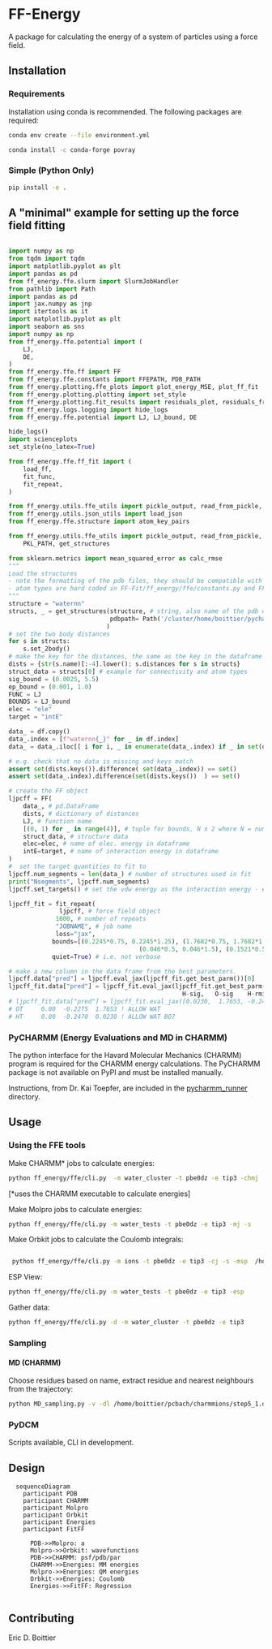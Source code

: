 # FF-Energy
A package for calculating the energy of a system of particles using a force field.

## Installation

### Requirements
Installation using conda is recommended.  The following packages are required:
```bash
conda env create --file environment.yml

conda install -c conda-forge povray
```

### Simple (Python Only)
```bash
pip install -e .
```

## A "minimal" example for setting up the force field fitting

```python

import numpy as np
from tqdm import tqdm
import matplotlib.pyplot as plt
import pandas as pd
from ff_energy.ffe.slurm import SlurmJobHandler
from pathlib import Path
import pandas as pd
import jax.numpy as jnp
import itertools as it
import matplotlib.pyplot as plt
import seaborn as sns
import numpy as np
from ff_energy.ffe.potential import (
    LJ,
    DE,
)
from ff_energy.ffe.ff import FF
from ff_energy.ffe.constants import FFEPATH, PDB_PATH
from ff_energy.plotting.ffe_plots import plot_energy_MSE, plot_ff_fit
from ff_energy.plotting.plotting import set_style
from ff_energy.plotting.fit_results import residuals_plot, residuals_from_keys
from ff_energy.logs.logging import hide_logs
from ff_energy.ffe.potential import LJ, LJ_bound, DE

hide_logs()
import scienceplots
set_style(no_latex=True)

from ff_energy.ffe.ff_fit import (
    load_ff,
    fit_func,
    fit_repeat,
)

from ff_energy.utils.ffe_utils import pickle_output, read_from_pickle, str2int, PKL_PATH
from ff_energy.utils.json_utils import load_json
from ff_energy.ffe.structure import atom_key_pairs

from ff_energy.utils.ffe_utils import pickle_output, read_from_pickle, str2int, \
    PKL_PATH, get_structures

from sklearn.metrics import mean_squared_error as calc_rmse
"""
Load the structures
- note the formatting of the pdb files, they should be compatible with CHARMM's format
- atom types are hard coded in FF-Fit/ff_energy/ffe/constants.py and FF-Fit/ff_energy/ffe/configmaker.py so they may need to be adapted 
""" 
structure = "waternn"
structs, _ = get_structures(structure, # string, also name of the pdb directory
                            pdbpath= Path('/cluster/home/boittier/pycharmm/') / structure # path to a directory containing pdbs
                           )
# set the two body distances
for s in structs:
    s.set_2body()
# make the key for the distances, the same as the key in the dataframe
dists = {str(s.name)[:-4].lower(): s.distances for s in structs}
struct_data = structs[0] # example for connectivity and atom types
sig_bound = (0.0025, 5.5)
ep_bound = (0.001, 1.0)
FUNC = LJ
BOUNDS = LJ_bound
elec = "ele"
target = "intE"

data_ = df.copy()
data_.index = [f"waternn{_}" for _ in df.index]
data_ = data_.iloc[[ i for i, _ in enumerate(data_.index) if _ in set(dists.keys())]]

# e.g. check that no data is missing and keys match
assert set(dists.keys()).difference( set(data_.index)) == set()
assert set(data_.index).difference(set(dists.keys())  ) == set()

# create the FF object
ljpcff = FF(
    data_, # pd.DataFrame
    dists, # dictionary of distances
    LJ, # function name
    [(0, 1) for _ in range(4)], # tuple for bounds, N x 2 where N = num. of parameters
    struct_data, # structure data
    elec=elec, # name of elec. energy in dataframe
    intE=target, # name of interaction energy in dataframe
)
#  set the target quantities to fit to
ljpcff.num_segments = len(data_) # number of structures used in fit
print("Nsegments", ljpcff.num_segments) 
ljpcff.set_targets() # set the vdw energy as the interaction energy - electrostatics

ljpcff_fit = fit_repeat(
              ljpcff, # force field object
             1000, # number of repeats
             "JOBNAME", # job name
             loss="jax",
            bounds=[(0.2245*0.75, 0.2245*1.25), (1.7682*0.75, 1.7682*1.25),
                                    (0.046*0.5, 0.046*1.5), (0.1521*0.5, 0.1521*1.5)], # tuple for bounds, N x 2 where N = num. of parameters
            quiet=True) # i.e. not verbose

# make a new column in the data frame from the best parameters.
ljpcff.data["pred"] = ljpcff.eval_jax(ljpcff_fit.get_best_parm())[0]
ljpcff_fit.data["pred"] = ljpcff_fit.eval_jax(ljpcff_fit.get_best_parm())[0]
                                                H-sig,   O-sig    H-rmin/2   O-rmin/2
# ljpcff_fit.data["pred"] = ljpcff_fit.eval_jax([0.0230,  1.7653, -0.2470, -0.2275])[0]
# OT     0.00  -0.2275  1.7653 ! ALLOW WAT
# HT     0.00  -0.2470  0.0230 ! ALLOW WAT BO7

```






### PyCHARMM (Energy Evaluations and MD in CHARMM)
The python interface for the Havard Molecular Mechanics (CHARMM) program is required for the CHARMM energy calculations.  The PyCHARMM package is not available on PyPI and must be installed manually.

Instructions, from Dr. Kai Toepfer, are included in the [pycharmm_runner](README.md) directory.

## Usage
### Using the FFE tools
Make CHARMM* jobs to calculate energies:
```bash
python ff_energy/ffe/cli.py  -m water_cluster -t pbe0dz -e tip3 -chmj
```
[*uses the CHARMM executable to calculate energies]

Make Molpro jobs to calculate energies:
```bash
python ff_energy/ffe/cli.py -m water_tests -t pbe0dz -e tip3 -mj -s
```

Make Orbkit jobs to calculate the Coulomb integrals:
```bash

 python ff_energy/ffe/cli.py -m ions -t pbe0dz -e tip3 -cj -s -msp  /home/boittier/pcnccr
```

ESP View:
```bash
python ff_energy/ffe/cli.py -m water_tests -t pbe0dz -e tip3 -esp
```


Gather data:
```bash
python ff_energy/ffe/cli.py -d -m water_cluster -t pbe0dz -e tip3
```

### Sampling
#### MD (CHARMM)
Choose residues based on name, extract residue and nearest neighbours from
the trajectory:
```bash
python MD_sampling.py -v -dl /home/boittier/pcbach/charmmions/step5_1.dcd /home/boittier/pcbach/charmmions/step5_2.dcd /home/boittier/pcbach/charmmions/step5_3.dcd /home/boittier/pcbach/charmmions/step5_4.dcd -p /home/boittier/pcbach/charmmions/step3_pbcsetup.psf -r POT -n 35
```


### PyDCM
Scripts available, CLI in development.


## Design

```mermaid
  sequenceDiagram
    participant PDB
    participant CHARMM
    participant Molpro
    participant Orbkit
    participant Energies
    participant FitFF
    
      PDB->>Molpro: a
      Molpro->>Orbkit: wavefunctions
      PDB->>CHARMM: psf/pdb/par
      CHARMM->>Energies: MM energies
      Molpro->>Energies: QM energies
      Orbkit->>Energies: Coulomb
      Energies->>FitFF: Regression
      
```

## Contributing
Eric D. Boittier

